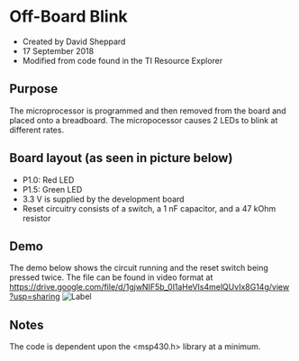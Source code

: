 # Off-Board Blink
- Created by David Sheppard
- 17 September 2018
- Modified from code found in the TI Resource Explorer
## Purpose
The microprocessor is programmed and then removed from the board and placed onto a breadboard. The micropocessor causes 2 LEDs to blink at different rates.
## Board layout (as seen in picture below)
- P1.0: Red LED
- P1.5: Green LED
- 3.3 V is supplied by the development board
- Reset circuitry consists of a switch, a 1 nF capacitor, and a 47 kOhm resistor
## Demo
The demo below shows the circuit running and the reset switch being pressed twice. The file can be found in video format at https://drive.google.com/file/d/1gjwNIF5b_0l1aHeVIs4melQUvIx8G14g/view?usp=sharing
![Label](GIF.GIF?raw=true "Title")
## Notes
The code is dependent upon the <msp430.h> library at a minimum.
